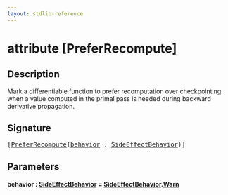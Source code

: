 ```yaml
---
layout: stdlib-reference
---
```


# attribute [PreferRecompute]

## Description

Mark a differentiable function to prefer recomputation over checkpointing when a value computed in the primal pass is needed
during backward derivative propagation.


## Signature

<pre>
[<a href="preferrecompute-06.md">PreferRecompute</a>(<a href="preferrecompute-06.md#decl-behavior" class="code_param">behavior</a> : <a href="../types/sideeffectbehavior-04a/index.md" class="code_type">SideEffectBehavior</a>)]
</pre>

## Parameters

####  <a id="decl-behavior"></a>behavior  : [SideEffectBehavior](../types/sideeffectbehavior-04a/index.md) = [SideEffectBehavior](../types/sideeffectbehavior-04a/index.md)\.[Warn](../types/sideeffectbehavior-04a/index.md#decl-Warn)


<script>
// Fix .md links to .html when on ReadTheDocs
if (window.location.hostname.includes('readthedocs') || 
    window.location.hostname.includes('rtfd.io')) {
  document.addEventListener('DOMContentLoaded', function() {
    const links = document.querySelectorAll('a');
    links.forEach(link => {
      if (link.getAttribute('href') && link.getAttribute('href').endsWith('.md')) {
        link.href = link.href.replace(/\.md($|#|\?)/, '.html$1');
      }
    });
  });
}
</script>
